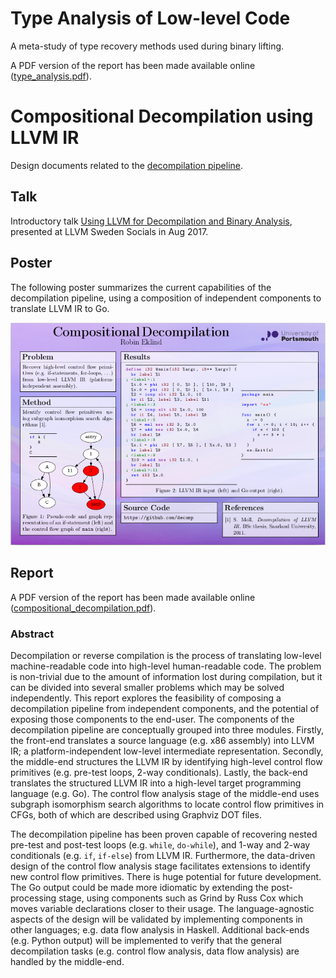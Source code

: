 # Type Analysis of Low-level Code

A meta-study of type recovery methods used during binary lifting.

A PDF version of the report has been made available online ([type_analysis.pdf](https://raw.githubusercontent.com/decomp/doc/master/report/type_analysis/type_analysis.pdf)).

# Compositional Decompilation using LLVM IR

Design documents related to the [decompilation pipeline](https://github.com/decomp/decomp).

## Talk

Introductory talk [Using LLVM for Decompilation and Binary Analysis](http://talks.godoc.org/github.com/decomp/doc/talk/intro.slide), presented at LLVM Sweden Socials in Aug 2017.

## Poster

The following poster summarizes the current capabilities of the decompilation pipeline, using a composition of independent components to translate LLVM IR to Go.

[![Poster: Compositional Decompilation](https://raw.githubusercontent.com/decomp/doc/master/poster/poster.png)](https://raw.githubusercontent.com/decomp/doc/master/poster/poster.pdf)

## Report

A PDF version of the report has been made available online ([compositional_decompilation.pdf](https://raw.githubusercontent.com/decomp/doc/master/report/compositional_decompilation/compositional_decompilation.pdf)).

### Abstract

Decompilation or reverse compilation is the process of translating low-level machine-readable code into high-level human-readable code. The problem is non-trivial due to the amount of information lost during compilation, but it can be divided into several smaller problems which may be solved independently. This report explores the feasibility of composing a decompilation pipeline from independent components, and the potential of exposing those components to the end-user. The components of the decompilation pipeline are conceptually grouped into three modules. Firstly, the front-end translates a source language (e.g. x86 assembly) into LLVM IR; a platform-independent low-level intermediate representation. Secondly, the middle-end structures the LLVM IR by identifying high-level control flow primitives (e.g. pre-test loops, 2-way conditionals). Lastly, the back-end translates the structured LLVM IR into a high-level target programming language (e.g. Go). The control flow analysis stage of the middle-end uses subgraph isomorphism search algorithms to locate control flow primitives in CFGs, both of which are described using Graphviz DOT files.

The decompilation pipeline has been proven capable of recovering nested pre-test and post-test loops (e.g. `while`, `do-while`), and 1-way and 2-way conditionals (e.g. `if`, `if-else`) from LLVM IR. Furthermore, the data-driven design of the control flow analysis stage facilitates extensions to identify new control flow primitives. There is huge potential for future development. The Go output could be made more idiomatic by extending the post-processing stage, using components such as Grind by Russ Cox which moves variable declarations closer to their usage. The language-agnostic aspects of the design will be validated by implementing components in other languages; e.g. data flow analysis in Haskell. Additional back-ends (e.g. Python output) will be implemented to verify that the general decompilation tasks (e.g. control flow analysis, data flow analysis) are handled by the middle-end.
